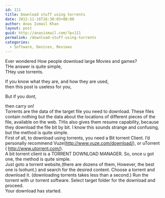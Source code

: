 ```yaml
---
id: 111
title: Download stuff using torrents
date: 2012-11-16T16:30:03+00:00
author: Anas Ismail Khan
layout: post
guid: http://anasismail.com/?p=111
permalink: /download-stuff-using-torrents
categories:
  - Software, Devices, Reviews
---
```

Ever wondered How people download large Movies and games?  
THe answer is quite simple,  
THey use torrents.

If you know what they are, and how they are used,  
then this post is useless for you,

But if you dont,

<div>
  then carry on!<br /> Torrents are the data of the target file you need to download. These files contain nothing but the data about the locations of different pieces of the file, available on the web. THis also gives them resume capability, because they download the file bit by bit. I know this sounds strange and confusing, but the method is quite simple.<br /> First of all, to download using torrents, you need a Bit torrent Client. I&#8217;d personally recommend Vuze(<a onclick="LinkshimAsyncLink.referrer_log(this, &quot;http:\/\/www.vuze.com\/download\/&quot;, &quot;http:\/\/www.facebook.com\/si\/ajax\/l\/render_linkshim_log\/?u=http\u00253A\u00252F\u00252Fwww.vuze.com\u00252Fdownload\u00252F&h=hAQH8Yvlb&s=1&quot;);" onmouseover="LinkshimAsyncLink.swap(this, &quot;http:\/\/www.vuze.com\/download\/&quot;);" href="http://www.facebook.com/l.php?u=http%3A%2F%2Fwww.vuze.com%2Fdownload%2F&h=hAQH8Yvlb&s=1" rel="nofollow nofollow" target="_blank">http://www.vuze.com/download/</a>), or uTorrent ( <a onclick="LinkshimAsyncLink.referrer_log(this, &quot;http:\/\/www.utorrent.com\/&quot;, &quot;http:\/\/www.facebook.com\/si\/ajax\/l\/render_linkshim_log\/?u=http\u00253A\u00252F\u00252Fwww.utorrent.com\u00252F&h=UAQE9ARjO&s=1&quot;);" onmouseover="LinkshimAsyncLink.swap(this, &quot;http:\/\/www.utorrent.com\/&quot;);" href="http://www.facebook.com/l.php?u=http%3A%2F%2Fwww.utorrent.com%2F&h=UAQE9ARjO&s=1" rel="nofollow nofollow" target="_blank">http://www.utorrent.com/</a>).<br /> A bit torrent client is a TORRENT DOWNLOAD MANAGER. So, once u got one, the method is quite simple.<br /> Just goto a torrent website,(there are dozens of them, However, the best one is Isohunt.) and search for the desired content. Choose a torrent and download it. (downloading torrents takes less than a second.) Run the torrent with ur torrent software. Select target folder for the download and proceed.<br /> Your download has started.
</div>